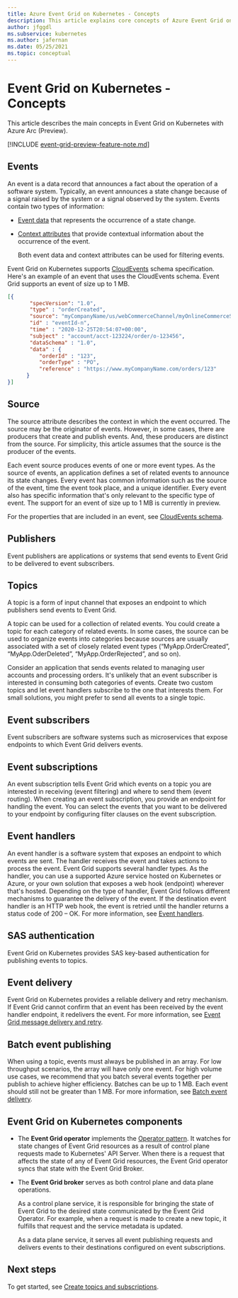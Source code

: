```yaml
---
title: Azure Event Grid on Kubernetes - Concepts
description: This article explains core concepts of Azure Event Grid on Kubernetes with Azure Arc (Preview)
author: jfggdl
ms.subservice: kubernetes
ms.author: jafernan
ms.date: 05/25/2021
ms.topic: conceptual
---
```


# Event Grid on Kubernetes - Concepts
This article describes the main concepts in Event Grid on Kubernetes with Azure Arc (Preview).

[!INCLUDE [event-grid-preview-feature-note.md](../includes/event-grid-preview-feature-note.md)]

## Events
An event is a data record that announces a fact about the operation of a software system. Typically, an event announces a state change because of a signal raised by the system or a signal observed by the system. Events contain two types of information: 

- [Event data](https://github.com/cloudevents/spec/blob/master/spec.md#event-data) that represents the occurrence of a state change. 
- [Context attributes](https://github.com/cloudevents/spec/blob/master/spec.md#context-attributes) that provide contextual information about the occurrence of the event.     

    Both event data and context attributes can be used for filtering events. 

Event Grid on Kubernetes supports [CloudEvents](https://github.com/cloudevents/spec/tree/master) schema specification. Here's an example of an event that uses the CloudEvents schema. Event Grid supports an event of size up to 1 MB.

```json
[{
       "specVersion": "1.0",
       "type" : "orderCreated",
       "source": "myCompanyName/us/webCommerceChannel/myOnlineCommerceSiteBrandName",
       "id" : "eventId-n",
       "time" : "2020-12-25T20:54:07+00:00",
       "subject" : "account/acct-123224/order/o-123456",
       "dataSchema" : "1.0",
       "data" : {
          "orderId" : "123",
          "orderType" : "PO",
          "reference" : "https://www.myCompanyName.com/orders/123"
      }
}]
```

## Source
The source attribute describes the context in which the event occurred. The source may be the originator of events. However, in some cases, there are producers that create and publish events. And, these producers are distinct from the source. For simplicity, this article assumes that the source is the producer of the events. 

Each event source produces events of one or more event types. As the source of events, an application defines a set of related events to announce its state changes. Every event has common information such as the source of the event, time the event took place, and a unique identifier. Every event also has specific information that's only relevant to the specific type of event. The support for an event of size up to 1 MB is currently in preview.

For the properties that are included in an event, see [CloudEvents schema](event-schemas.md#cloudevent-schema).

## Publishers
Event publishers are applications or systems that send events to Event Grid to be delivered to event subscribers.

## Topics
A topic is a form of input channel that exposes an endpoint to which publishers send events to Event Grid.

A topic can be used for a collection of related events. You could create a topic for each category of related events. In some cases, the source can be used to organize events into categories because sources are usually associated with a set of closely related event types (“MyApp.OrderCreated”, “MyApp.OderDeleted”, “MyApp.OrderRejected”, and so on). 

Consider an application that sends events related to managing user accounts and processing orders. It's unlikely that an event subscriber is interested in consuming both categories of events. Create two custom topics and let event handlers subscribe to the one that interests them. For small solutions, you might prefer to send all events to a single topic. 

## Event subscribers
Event subscribers are software systems such as microservices that expose endpoints to which Event Grid delivers events. 

## Event subscriptions
An event subscription tells Event Grid which events on a topic you are interested in receiving (event filtering) and where to send them (event routing). When creating an event subscription, you provide an endpoint for handling the event. You can select the events that you want to be delivered to your endpoint by configuring filter clauses on the event subscription. 

## Event handlers
An event handler is a software system that exposes an endpoint to which events are sent. The handler receives the event and takes actions to process the event. Event Grid supports several handler types. As the handler, you can use a supported Azure service hosted on Kubernetes or Azure, or your own solution that exposes a web hook (endpoint) wherever that's hosted. Depending on the type of handler, Event Grid follows different mechanisms to guarantee the delivery of the event. If the destination event handler is an HTTP web hook, the event is retried until the handler returns a status code of 200 – OK. For more information, see [Event handlers](event-handlers.md).

## SAS authentication
Event Grid on Kubernetes provides SAS key-based authentication for publishing events to topics.

## Event delivery
Event Grid on Kubernetes provides a reliable delivery and retry mechanism. If Event Grid cannot confirm that an event has been received by the event handler endpoint, it redelivers the event. For more information, see [Event Grid message delivery and retry](delivery-retry.md).

## Batch event publishing
When using a topic, events must always be published in an array. For low throughput scenarios, the array will have only one event. For high volume use cases, we recommend that you batch several events together per publish to achieve higher efficiency. Batches can be up to 1 MB. Each event should still not be greater than 1 MB. For more information, see [Batch event delivery](batch-event-delivery.md).

## Event Grid on Kubernetes components

- The **Event Grid operator** implements the [Operator pattern](https://kubernetes.io/docs/concepts/extend-kubernetes/operator/). It watches for state changes of Event Grid resources as a result of control plane requests made to Kubernetes' API Server. When there is a request that affects the state of any of Event Grid resources, the Event Grid operator syncs that state with the Event Grid Broker.
- The **Event Grid broker** serves as both control plane and data plane operations.

   As a control plane service, it is responsible for bringing the state of Event Grid to the desired state communicated by the Event Grid Operator. For example, when a request is made to create a new topic, it fulfills that request and the service metadata is updated.

   As a data plane service, it serves all event publishing requests and delivers events to their destinations configured on event subscriptions.

## Next steps
To get started, see [Create topics and subscriptions](create-topic-subscription.md).